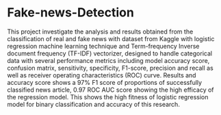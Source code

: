 # Fake-news-Detection
This project investigate the analysis and results obtained from the classification of real and fake news with dataset from Kaggle with logistic regression machine learning technique and Term-frequency Inverse document frequency (TF-IDF) vectorizer, designed to handle categorical data with several performance metrics including model accuracy score, confusion matrix, sensitivity, specificity, F1-score, precision and recall as well as receiver operating characteristics (ROC) curve. Results and accuracy score shows a 97% F1 score of proportions of successfully classified news article, 0.97 ROC AUC score showing the high efficacy of the regression model. This shows the high fitness of logistic regression model for binary classification and accuracy of this research.
